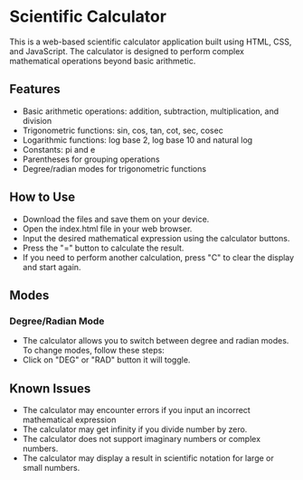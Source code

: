# Scientific Calculator
This is a web-based scientific calculator application built using HTML, CSS, and JavaScript. The calculator is designed to perform complex mathematical operations beyond basic arithmetic.

## Features
- Basic arithmetic operations: addition, subtraction, multiplication, and division
- Trigonometric functions: sin, cos, tan, cot, sec, cosec
- Logarithmic functions: log base 2, log base 10 and natural log 
- Constants: pi and e
- Parentheses for grouping operations
- Degree/radian modes for trigonometric functions

## How to Use
- Download the files and save them on your device.
- Open the index.html file in your web browser.
- Input the desired mathematical expression using the calculator buttons.
- Press the "=" button to calculate the result.
- If you need to perform another calculation, press "C" to clear the display and start again.

## Modes
### Degree/Radian Mode
- The calculator allows you to switch between degree and radian modes. To change modes, follow these steps:
- Click on "DEG" or "RAD" button it will toggle.

## Known Issues
- The calculator may encounter errors if you input an incorrect mathematical expression 
- The calculator may get infinity if you divide number by zero.
- The calculator does not support imaginary numbers or complex numbers.
- The calculator may display a result in scientific notation for large or small numbers.